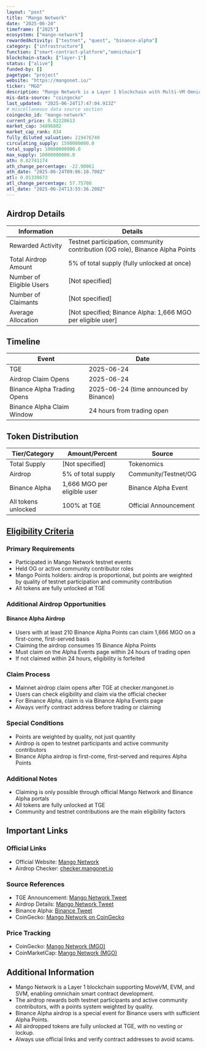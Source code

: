 ```yaml
---
layout: "post"
title: "Mango Network"
date: "2025-06-24"
timeframe: ["2025"]
ecosystem: ["mango-network"]
rewardedActivity: ["testnet", "quest", "binance-alpha"]
category: ["infrastructure"]
function: ["smart-contract-platform","omnichain"]
blockchain-stack: ["layer-1"]
status: ["alive"]
funded-by: []
pagetype: "project"
website: "https://mangonet.io/"
ticker: "MGO"
description: "Mango Network is a Layer 1 blockchain with Multi-VM Omnichain infrastructure, supporting MoveVM, EVM, and SVM, providing secure, modular, and high-performance Web3 infrastructure."
mis-data-source: "coingecko" 
last_updated: "2025-06-24T17:47:04.913Z"
# miscellaneous data source section
coingecko_id: "mango-network"
current_price: 0.02220613
market_cap: 34896802
market_cap_rank: 834
fully_diluted_valuation: 219476740
circulating_supply: 1590000000.0
total_supply: 10000000000.0
max_supply: 10000000000.0
ath: 0.02741174
ath_change_percentage: -22.90061
ath_date: "2025-06-24T09:06:10.700Z"
atl: 0.01339673
atl_change_percentage: 57.75708
atl_date: "2025-06-24T13:55:36.200Z"
---
```


## Airdrop Details

| Information              | Details                                                     |
| ------------------------ | ----------------------------------------------------------- |
| Rewarded Activity        | Testnet participation, community contribution (OG role), Binance Alpha Points |
| Total Airdrop Amount     | 5% of total supply (fully unlocked at once)                 |
| Number of Eligible Users | [Not specified]                                             |
| Number of Claimants      | [Not specified]                                             |
| Average Allocation       | [Not specified; Binance Alpha: 1,666 MGO per eligible user] |

## Timeline

| Event               | Date                                           |
| ------------------- | ---------------------------------------------- |
| TGE                 | 2025-06-24                                     |
| Airdrop Claim Opens | 2025-06-24                                     |
| Binance Alpha Trading Opens | 2025-06-24 (time announced by Binance)   |
| Binance Alpha Claim Window  | 24 hours from trading open               |

## Token Distribution

| Tier/Category      | Amount/Percent                | Source                    |
| ------------------ | ---------------------------- | ------------------------- |
| Total Supply       | [Not specified]               | Tokenomics                |
| Airdrop            | 5% of total supply            | Community/Testnet/OG      |
| Binance Alpha      | 1,666 MGO per eligible user   | Binance Alpha Event       |
| All tokens unlocked| 100% at TGE                   | Official Announcement     |

## [Eligibility Criteria](https://x.com/MangoOS_Network/status/1935912883982045419)

### Primary Requirements

- Participated in Mango Network testnet events
- Held OG or active community contributor roles
- Mango Points holders: airdrop is proportional, but points are weighted by quality of testnet participation and community contribution
- All tokens are fully unlocked at TGE

### Additional Airdrop Opportunities

#### Binance Alpha Airdrop
- Users with at least 210 Binance Alpha Points can claim 1,666 MGO on a first-come, first-served basis
- Claiming the airdrop consumes 15 Binance Alpha Points
- Must claim on the Alpha Events page within 24 hours of trading open
- If not claimed within 24 hours, eligibility is forfeited

### Claim Process

- Mainnet airdrop claim opens after TGE at checker.mangonet.io
- Users can check eligibility and claim via the official checker
- For Binance Alpha, claim is via Binance Alpha Events page
- Always verify contract address before trading or claiming

### Special Conditions

- Points are weighted by quality, not just quantity
- Airdrop is open to testnet participants and active community contributors
- Binance Alpha airdrop is first-come, first-served and requires Alpha Points

### Additional Notes

- Claiming is only possible through official Mango Network and Binance Alpha portals
- All tokens are fully unlocked at TGE
- Community and testnet contributions are the main eligibility factors

## Important Links

### Official Links

- Official Website: [Mango Network](https://mangonet.io/)
- Airdrop Checker: [checker.mangonet.io](https://checker.mangonet.io/)

### Source References

- TGE Announcement: [Mango Network Tweet](https://x.com/MangoOS_Network/status/1937481687358930964)
- Airdrop Details: [Mango Network Tweet](https://x.com/MangoOS_Network/status/1935912883982045419)
- Binance Alpha: [Binance Tweet](https://x.com/binance/status/1937412093415936412)
- CoinGecko: [Mango Network on CoinGecko](https://www.coingecko.com/en/coins/mango-network)

### Price Tracking

- CoinGecko: [Mango Network (MGO)](https://www.coingecko.com/en/coins/mango-network)
- CoinMarketCap: [Mango Network (MGO)](https://coinmarketcap.com/currencies/mango-network/)

## Additional Information

- Mango Network is a Layer 1 blockchain supporting MoveVM, EVM, and SVM, enabling omnichain smart contract development.
- The airdrop rewards both testnet participants and active community contributors, with a points system weighted by quality.
- Binance Alpha airdrop is a special event for Binance users with sufficient Alpha Points.
- All airdropped tokens are fully unlocked at TGE, with no vesting or lockup.
- Always use official links and verify contract addresses to avoid scams.